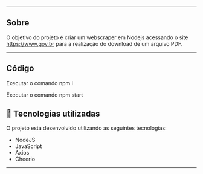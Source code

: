 
---

## Sobre 

O objetivo do projeto é criar um webscraper em Nodejs acessando o site https://www.gov.br para a realização do download de um arquivo PDF.

--- 

## Código

Executar o comando npm i

Executar o comando npm start

## 🚀 Tecnologias utilizadas

O projeto está desenvolvido utilizando as seguintes tecnologias:

- NodeJS
- JavaScript
- Axios
- Cheerio

--- 



